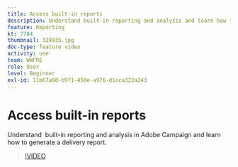 ```yaml
---
title: Access built-in reports
description: Understand built-in reporting and analysis and learn how to generate a delivery report.
feature: Reporting
kt: 7784
thumbnail: 329935.jpg
doc-type: feature video
activity: use
team: WWFRE
role: User
level: Beginner
exl-id: 11b67a60-b9f1-450e-a976-d1cca322a243
---
```

# Access built-in reports

Understand  built-in reporting and analysis in Adobe Campaign and learn how to generate a delivery report.

>[!VIDEO](https://video.tv.adobe.com/v/329935?quality=12)
